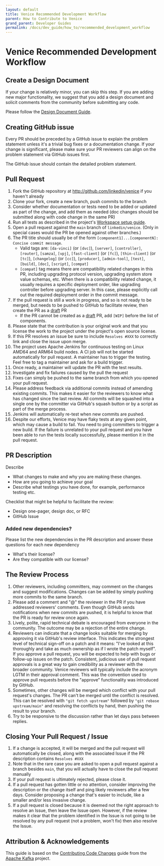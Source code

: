 ```yaml
---
layout: default
title: Venice Recommended Development Workflow
parent: How to Contribute to Venice
grand_parent: Developer Guides
permalink: /docs/dev_guide/how_to/recommended_development_workflow
---
```


# Venice Recommended Development Workflow

## Create a Design Document

If your change is relatively minor, you can skip this step. If you are adding new major functionality, we suggest that 
you add a design document and solicit comments from the community before submitting any code.

Please follow the [Design Document Guide](design_doc.md). 


## Creating GitHub issue

Every PR should be preceded by a GitHub issue to explain the problem statement unless it's a trivial bug fixes or a
documentation change. If your change is significant, please make sure your PR reviewers can align on the problem
statement via GitHub issues first.

The GitHub issue should contain the detailed problem statement.

## Pull Request
1. Fork the GitHub repository at http://github.com/linkedin/venice if you haven't already
2. Clone your fork, create a new branch, push commits to the branch
3. Consider whether documentation or tests need to be added or updated as part of the change, and add them as needed (doc changes should be submitted along with code change in the same PR)
4. Run all tests as described in the project's [Workspace setup guide](workspace_setup.md#run-the-test-suite).
5. Open a pull request against the `main` branch of `linkedin/venice`. (Only in special cases would the PR be opened against other branches.)
6. The PR title should usually be of the form `[component1]...[componentN]: Concise commit message`.
   * Valid tags are: `[da-vinci]` (or `[dvc]`), `[server]`, `[controller]`, `[router]`, `[samza]`,
      `[vpj]`, `[fast-client]` (or `[fc]`), `[thin-client]` (or `[tc]`), `[changelog]` (or `[cc]`),
      `[producer]`, `[admin-tool]`, `[test]`, `[build]`, `[doc]`, `[script]`, `[compat]`
   * `[compat]` tag means there are compatibility related changes in this PR, including upgrading protocol version, upgrading system store value schemas, etc. When there is a compatibility related change, it usually requires a specific deployment order, like upgrading controller before upgrading server. In this case, please explicitly call out the required deployment order in the commit message.
7. If the pull request is still a work in progress, and so is not ready to be merged, but needs to be pushed to GitHub to facilitate review,
    then create the PR as a [draft](https://docs.github.com/en/pull-requests/collaborating-with-pull-requests/proposing-changes-to-your-work-with-pull-requests/about-pull-requests#draft-pull-requests) PR
   * If the PR cannot be created as a [draft](https://docs.github.com/en/pull-requests/collaborating-with-pull-requests/proposing-changes-to-your-work-with-pull-requests/about-pull-requests#draft-pull-requests) PR,
     add `[WIP]` before the list of components.
8. Please state that the contribution is your original work and that you license the work to the project under the project's open source license.
9. If this PR resolves an issue be sure to include `Resolves #XXX` to correctly link and close the issue upon merge.
10. The project uses Apache Jenkins for continuous testing on Linux AMD64 and ARM64 build nodes. A CI job will not be started automatically for pull request. A maintainer has to trigger the testing. Feel free to tag a maintainer and ask for a build trigger.
11. Once ready, a maintainer will update the PR with the test results.
12. Investigate and fix failures caused by the pull the request
13. Fixes can simply be pushed to the same branch from which you opened your pull request.
14. Please address feedback via additional commits instead of amending existing commits. This makes it easier for the reviewers to know what has changed since the last review. All commits will be squashed into a single one by the committer via GitHub's squash button or by a script as part of the merge process.
15. Jenkins will automatically re-test when new commits are pushed.
16. Despite our efforts, Venice may have flaky tests at any given point, which may cause a build to fail. You need to ping committers to trigger a new build. If the failure is unrelated to your pull request and you have been able to run the tests locally successfully, please mention it in the pull request.

## PR Description

Describe

* What changes to make and why you are making these changes.
* How are you going to achieve your goal
* Describe what testings you have done, for example, performance testing etc.

Checklist that might be helpful to facilitate the review:

* Design one-pager, design doc, or RFC
* GitHub Issue

### Added new dependencies?

Please list the new dependencies in the PR description and answer these questions for each new dependency

* What's their license?
* Are they compatible with our license?

## The Review Process
1. Other reviewers, including committers, may comment on the changes and suggest modifications. Changes can be added by simply pushing more commits to the same branch.
2. Please add a comment and "@" the reviewer in the PR if you have addressed reviewers' comments. Even though GitHub sends notifications when new commits are pushed, it is helpful to know that the PR is ready for review once again.
3. Lively, polite, rapid technical debate is encouraged from everyone in the community. The outcome may be a rejection of the entire change.
4. Reviewers can indicate that a change looks suitable for merging by approving it via GitHub's review interface. This indicates the strongest level of technical sign-off on a patch and it means: "I've looked at this thoroughly and take as much ownership as if I wrote the patch myself". If you approve a pull request, you will be expected to help with bugs or follow-up issues on the patch. Consistent, judicious use of pull request approvals is a great way to gain credibility as a reviewer with the broader community. Venice reviewers will typically include the acronym LGTM in their approval comment. This was the convention used to approve pull requests before the "approve" functionality was introduced by GitHub.
5. Sometimes, other changes will be merged which conflict with your pull request's changes. The PR can't be merged until the conflict is resolved. This can be resolved with `"git fetch upstream"` followed by `"git rebase upstream/main"` and resolving the conflicts by hand, then pushing the result to your branch.
6. Try to be responsive to the discussion rather than let days pass between replies.

## Closing Your Pull Request / Issue
1. If a change is accepted, it will be merged and the pull request will automatically be closed, along with the associated Issue if the PR description contains `Resolves #XXX`
2. Note that in the rare case you are asked to open a pull request against a branch besides `main`, that you will actually have to close the pull request manually
3. If your pull request is ultimately rejected, please close it.
4. If a pull request has gotten little or no attention, consider improving the description or the change itself and ping likely reviewers after a few days. Consider proposing a change that's easier to include, like a smaller and/or less invasive change.
5. If a pull request is closed because it is deemed not the right approach to resolve an Issue, then leave the Issue open. However, if the review makes it clear that the problem identified in the Issue is not going to be resolved by any pull request (not a problem, won't fix) then also resolve the Issue.

## Attribution & Acknowledgements

This guide is based on the [Contributing Code Changes](https://cwiki.apache.org/confluence/display/KAFKA/Contributing+Code+Changes) guide from the [Apache Kafka](https://kafka.apache.org/) project.